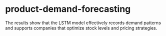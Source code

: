 # product-demand-forecasting
 The results show that the LSTM model effectively records demand patterns and supports companies that optimize stock levels and pricing strategies.

